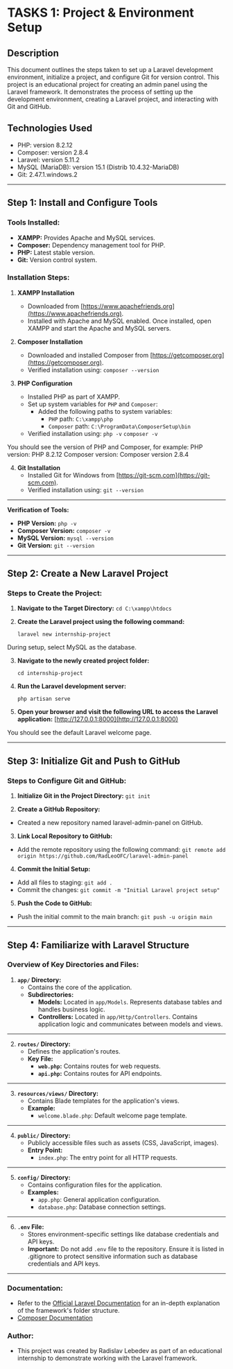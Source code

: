 # TASKS 1: Project & Environment Setup

## Description
This document outlines the steps taken to set up a Laravel development environment, initialize a project, and configure Git for version control.
This project is an educational project for creating an admin panel using the Laravel framework. It demonstrates the process of setting up the development environment, creating a Laravel project, and interacting with Git and GitHub.

## Technologies Used
- PHP: version 8.2.12
- Composer: version 2.8.4
- Laravel: version 5.11.2
- MySQL (MariaDB): version 15.1 (Distrib 10.4.32-MariaDB)
- Git: 2.47.1.windows.2 

---

## Step 1: Install and Configure Tools

### Tools Installed:
- **XAMPP:** Provides Apache and MySQL services.
- **Composer:** Dependency management tool for PHP.
- **PHP:** Latest stable version.
- **Git:** Version control system.


### Installation Steps:

1. **XAMPP Installation**
   - Downloaded from [https://www.apachefriends.org](https://www.apachefriends.org).
   - Installed with Apache and MySQL enabled. Once installed, open XAMPP and start the Apache and MySQL servers.
   
2. **Composer Installation**
   - Downloaded and installed Composer from [https://getcomposer.org](https://getcomposer.org).
   - Verified installation using:
     `composer --version`  

3. **PHP Configuration**
   - Installed PHP as part of XAMPP.
   - Set up system variables for `PHP` and `Composer`:
     - Added the following paths to system variables:
       - `PHP` path: `C:\xampp\php`
       - `Composer` path: `C:\ProgramData\ComposerSetup\bin`
   - Verified installation using:
     `php -v`
     `composer -v`

You should see the version of PHP and Composer, for example:
     PHP version: PHP 8.2.12
     Composer version: Composer version 2.8.4
     

4. **Git Installation**
   - Installed Git for Windows from [https://git-scm.com](https://git-scm.com).
   - Verified installation using:
     `git --version`
     
---

**Verification of Tools:**
- **PHP Version:** `php -v`
- **Composer Version:** `composer -v`
- **MySQL Version:** `mysql --version`
- **Git Version:** `git --version`

---

## Step 2: Create a New Laravel Project

### Steps to Create the Project:

1. **Navigate to the Target Directory:**
   `cd C:\xampp\htdocs`

2. **Create the Laravel project using the following command:**

   `laravel new internship-project`

During setup, select MySQL as the database.

3. **Navigate to the newly created project folder:**

   `cd internship-project`

4. **Run the Laravel development server:**

   `php artisan serve`

5. **Open your browser and visit the following URL to access the Laravel application:** [http://127.0.0.1:8000](http://127.0.0.1:8000)

You should see the default Laravel welcome page.

---

## Step 3: Initialize Git and Push to GitHub

### Steps to Configure Git and GitHub:

1. **Initialize Git in the Project Directory:**
   `git init`

2. **Create a GitHub Repository:**
- Created a new repository named laravel-admin-panel on GitHub.

3. **Link Local Repository to GitHub:**
- Add the remote repository using the following command:
   `git remote add origin https://github.com/RadLeoOFC/laravel-admin-panel`

4. **Commit the Initial Setup:**
- Add all files to staging:
   `git add .`
- Commit the changes:
   `git commit -m "Initial Laravel project setup"`

5. **Push the Code to GitHub:**
- Push the initial commit to the main branch:
   `git push -u origin main`

---

## Step 4: Familiarize with Laravel Structure

### Overview of Key Directories and Files:

1. **`app/` Directory:**
   - Contains the core of the application.
   - **Subdirectories:**
     - **Models:** Located in `app/Models`. Represents database tables and handles business logic.
     - **Controllers:** Located in `app/Http/Controllers`. Contains application logic and communicates between models and views.

---

2. **`routes/` Directory:**
   - Defines the application's routes.
   - **Key File:**
     - **`web.php`:** Contains routes for web requests.
     - **`api.php`:** Contains routes for API endpoints.

---

3. **`resources/views/` Directory:**
   - Contains Blade templates for the application's views.
   - **Example:**
     - `welcome.blade.php`: Default welcome page template.

---

4. **`public/` Directory:**
   - Publicly accessible files such as assets (CSS, JavaScript, images).
   - **Entry Point:**
     - `index.php`: The entry point for all HTTP requests.

---

5. **`config/` Directory:**
   - Contains configuration files for the application.
   - **Examples:**
     - `app.php`: General application configuration.
     - `database.php`: Database connection settings.

---

6. **`.env` File:**
   - Stores environment-specific settings like database credentials and API keys.
   - **Important:** Do not add `.env` file to the repository. Ensure it is listed in .gitignore to protect sensitive information such as database credentials and API keys.

---

### **Documentation:**
- Refer to the [Official Laravel Documentation](https://laravel.com/docs) for an in-depth explanation of the framework's folder structure.
- [Composer Documentation](https://getcomposer.org/doc/)

### **Author:** 
- This project was created by Radislav Lebedev as part of an educational internship to demonstrate working with the Laravel framework.









